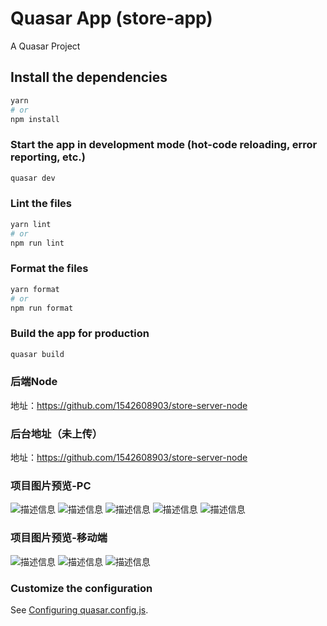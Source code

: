# Quasar App (store-app)

A Quasar Project

## Install the dependencies
```bash
yarn
# or
npm install
```

### Start the app in development mode (hot-code reloading, error reporting, etc.)
```bash
quasar dev
```


### Lint the files
```bash
yarn lint
# or
npm run lint
```


### Format the files
```bash
yarn format
# or
npm run format
```



### Build the app for production
```bash
quasar build
```

### 后端Node 
地址：https://github.com/1542608903/store-server-node

### 后台地址（未上传）
地址：https://github.com/1542608903/store-server-node

### 项目图片预览-PC
![描述信息](https://github.com/1542608903/store-app/blob/main/img/pc-1.png)
![描述信息](https://github.com/1542608903/store-app/blob/main/img/pc-2.png)
![描述信息](https://github.com/1542608903/store-app/blob/main/img/pc-3.png)
![描述信息](https://github.com/1542608903/store-app/blob/main/img/pc-4.png)
![描述信息](https://github.com/1542608903/store-app/blob/main/img/pc-5.png)
### 项目图片预览-移动端
![描述信息](https://github.com/1542608903/store-app/blob/main/img/m-1.png)
![描述信息](https://github.com/1542608903/store-app/blob/main/img/m-2.png)
![描述信息](https://github.com/1542608903/store-app/blob/main/img/m-3.png)



### Customize the configuration
See [Configuring quasar.config.js](https://v2.quasar.dev/quasar-cli-vite/quasar-config-js).


